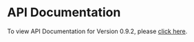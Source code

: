 # API Documentation
To view API Documentation for Version 0.9.2, please [click here](https://rawgit.com/appson/identity-public/master/v0.9.2/APISpecification/content/index.htm).

